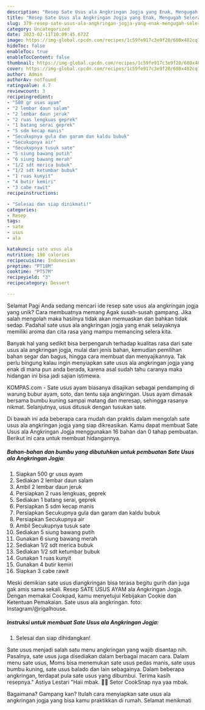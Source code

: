 ```yaml
---
description: "Resep Sate Usus ala Angkringan Jogja yang Enak, Mengugah Selera"
title: "Resep Sate Usus ala Angkringan Jogja yang Enak, Mengugah Selera"
slug: 379-resep-sate-usus-ala-angkringan-jogja-yang-enak-mengugah-selera
category: Uncategorized
date: 2023-02-11T10:09:45.672Z
image: https://img-global.cpcdn.com/recipes/1c59fe917c3e9f20/680x482cq70/sate-usus-ala-angkringan-jogja-foto-resep-utama.jpg
hideToc: false
enableToc: true
enableTocContent: false
thumbnail: https://img-global.cpcdn.com/recipes/1c59fe917c3e9f20/680x482cq70/sate-usus-ala-angkringan-jogja-foto-resep-utama.jpg
cover: https://img-global.cpcdn.com/recipes/1c59fe917c3e9f20/680x482cq70/sate-usus-ala-angkringan-jogja-foto-resep-utama.jpg
author: Admin
authorAv: notfound
ratingvalue: 4.7
reviewcount: 3
recipeingredient:
- "500 gr usus ayam"
- "2 lembar daun salam"
- "2 lembar daun jeruk"
- "2 ruas lengkuas geprek"
- "1 batang serai geprek"
- "5 sdm kecap manis"
- "Secukupnya gula dan garam dan kaldu bubuk"
- "Secukupnya air"
- "Secukupnya tusuk sate"
- "5 siung bawang putih"
- "6 siung bawang merah"
- "1/2 sdt merica bubuk"
- "1/2 sdt ketumbar bubuk"
- "1 ruas kunyit"
- "4 butir kemiri"
- "3 cabe rawit"
recipeinstructions:

- "Selesai dan siap dinikmati!"
categories:
- Resep
tags:
- sate
- usus
- ala

katakunci: sate usus ala 
nutrition: 198 calories
recipecuisine: Indonesian
preptime: "PT18M"
cooktime: "PT57M"
recipeyield: "3"
recipecategory: Dessert

---
```



Selamat Pagi Anda sedang mencari ide resep sate usus ala angkringan jogja yang unik? Cara membuatnya memang Agak susah-susah gampang. Jika salah mengolah maka hasilnya tidak akan memuaskan dan bahkan tidak sedap. Padahal sate usus ala angkringan jogja yang enak selayaknya memiliki aroma dan cita rasa yang mampu memancing selera kita.


Banyak hal yang sedikit bisa berpengaruh terhadap kualitas rasa dari sate usus ala angkringan jogja, mulai dari jenis bahan, kemudian pemilihan bahan segar dan bagus, hingga cara membuat dan menyajikannya. Tak perlu bingung kalau ingin menyiapkan sate usus ala angkringan jogja yang enak di mana pun anda berada, karena asal sudah tahu caranya maka hidangan ini bisa jadi sajian istimewa.

KOMPAS.com - Sate usus ayam biasanya disajikan sebagai pendamping di warung bubur ayam, soto, dan tentu saja angkringan. Usus ayam dimasak bersama bumbu kuning sampai matang dan meresap, sehingga rasanya nikmat. Selanjutnya, usus ditusuk dengan tusukan sate.


Di bawah ini ada beberapa cara mudah dan praktis dalam mengolah sate usus ala angkringan jogja yang siap dikreasikan. Kamu dapat membuat Sate Usus ala Angkringan Jogja menggunakan 16 bahan dan 0 tahap pembuatan. Berikut ini cara untuk membuat hidangannya.

<!--inarticleads1-->

##### Bahan-bahan dan bumbu yang dibutuhkan untuk pembuatan Sate Usus ala Angkringan Jogja:

1. Siapkan 500 gr usus ayam
1. Sediakan 2 lembar daun salam
1. Ambil 2 lembar daun jeruk
1. Persiapkan 2 ruas lengkuas, geprek
1. Sediakan 1 batang serai, geprek
1. Persiapkan 5 sdm kecap manis
1. Persiapkan Secukupnya gula dan garam dan kaldu bubuk
1. Persiapkan Secukupnya air
1. Ambil Secukupnya tusuk sate
1. Sediakan 5 siung bawang putih
1. Gunakan 6 siung bawang merah
1. Sediakan 1/2 sdt merica bubuk
1. Sediakan 1/2 sdt ketumbar bubuk
1. Gunakan 1 ruas kunyit
1. Gunakan 4 butir kemiri
1. Siapkan 3 cabe rawit


Meski demikian sate usus diangkringan bisa terasa begitu gurih dan juga gak amis sama sekali. Resep SATE USUS AYAM ala Angkringan Jogja. Dengan memakai Cookpad, kamu menyetujui Kebijakan Cookie dan Ketentuan Pemakaian. Sate usus ala angkringan. foto: Instagram/@rigalhouse. 

<!--inarticleads2-->

##### Instruksi untuk membuat Sate Usus ala Angkringan Jogja:


1. Selesai dan siap dihidangkan!

Sate usus menjadi salah satu menu angkringan yang wajib disantap nih. Pasalnya, sate usus juga disediakan dalam berbagai macam cara. Dalam menu sate usus, Moms bisa menemukan sate usus pedas manis, sate usus bumbu kuning, sate usus balado dan lain sebagainya. Dalam beberapa angkringan, terdapat pula sate usus yang dibumbui. Terima kasih resepnya.&#34; Astiya Lestari &#34;Haii mbak. 👋🏻 Setor CookSnap nya yaa mbak. 

Bagaimana? Gampang kan? Itulah cara menyiapkan sate usus ala angkringan jogja yang bisa kamu praktikkan di rumah. Selamat menikmati
